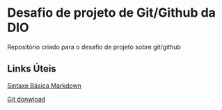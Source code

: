 # Desafio de projeto de Git/Github da DIO
Repositório criado para o desafio de projeto sobre git/github

## Links Úteis
[Sintaxe Básica Markdown](https://www.markdownguide.org/basic-syntax/)

[Git donwload](https://git-scm.com/downloads)
